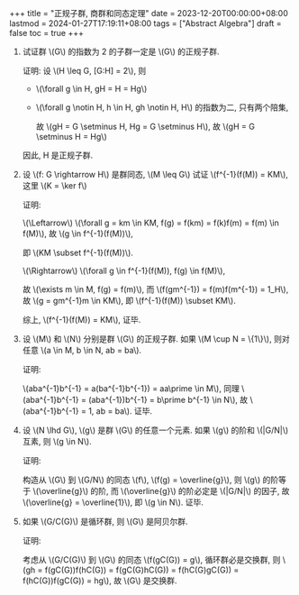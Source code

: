 +++
title = "正规子群, 商群和同态定理"
date = 2023-12-20T00:00:00+08:00
lastmod = 2024-01-27T17:19:11+08:00
tags = ["Abstract Algebra"]
draft = false
toc = true
+++

1.  试证群 \\(G\\) 的指数为 2 的子群一定是 \\(G\\) 的正规子群.

    证明:
    设 \\(H \leq G, [G:H] = 2\\), 则

    -   \\(\forall g \in H, gH = H = Hg\\)

    -   \\(\forall g \notin H, h \in H, gh \notin H, H\\) 的指数为二, 只有两个陪集,

        故 \\(gH = G \setminus H, Hg = G \setminus H\\), 故 \\(gH = G \setminus H = Hg\\)

    因此, H 是正规子群.

2.  设 \\(f: G \rightarrow H\\) 是群同态, \\(M \leq G\\) 试证 \\(f^{-1}(f(M)) = KM\\), 这里 \\(K = \ker f\\)

    证明:

    \\(\Leftarrow\\) \\(\forall g = km \in KM, f(g) = f(km) = f(k)f(m) = f(m) \in f(M)\\),
    故 \\(g \in f^{-1}(f(M))\\),

    即 \\(KM \subset f^{-1}(f(M))\\).

    \\(\Rightarrow\\) \\(\forall g \in f^{-1}(f(M)), f(g) \in f(M)\\),

    故 \\(\exists m \in M, f(g) = f(m)\\), 而 \\(f(gm^{-1}) = f(m)f(m^{-1}) = 1\_H\\), 故 \\(g = gm^{-1}m \in KM\\), 即 \\(f^{-1}(f(M)) \subset KM\\).

    综上, \\(f^{-1}(f(M)) = KM\\), 证毕.

3.  设 \\(M\\) 和 \\(N\\) 分别是群 \\(G\\) 的正规子群. 如果 \\(M \cup N = \\{1\\}\\), 则对任意 \\(a \in M, b \in N, ab = ba\\).

    证明:

    \\(aba^{-1}b^{-1} = a(ba^{-1}b^{-1}) = aa\prime \in M\\),
    同理 \\(aba^{-1}b^{-1} = (aba^{-1})b^{-1} = b\prime b^{-1} \in N\\),
    故 \\(aba^{-1}b^{-1} = 1, ab = ba\\). 证毕.

4.  设 \\(N \lhd G\\), \\(g\\) 是群 \\(G\\) 的任意一个元素. 如果 \\(g\\) 的阶和 \\(|G/N|\\) 互素, 则 \\(g \in N\\).

    证明:

    构造从 \\(G\\) 到 \\(G/N\\) 的同态 \\(f\\), \\(f(g) = \overline{g}\\), 则 \\(g\\) 的阶等于 \\(\overline{g}\\) 的阶,
    而 \\(\overline{g}\\) 的阶必定是 \\(|G/N|\\) 的因子, 故 \\(\overline{g} = \overline{1}\\), 即 \\(g \in N\\). 证毕.

5.  如果 \\(G/C(G)\\) 是循环群, 则 \\(G\\) 是阿贝尔群.

    证明:

    考虑从 \\(G/C(G)\\) 到 \\(G\\) 的同态 \\(f(gC(G)) = g\\),
    循环群必是交换群, 则 \\(gh = f(gC(G))f(hC(G)) = f(gC(G)hC(G)) = f(hC(G)gC(G)) = f(hC(G))f(gC(G)) = hg\\),
    故 \\(G\\) 是交换群.
